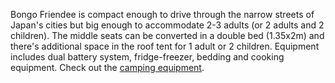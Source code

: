 Bongo Friendee is compact enough to drive through the narrow streets of Japan's cities but big enough to accommodate 2-3 adults (or 2 adults and 2 children). 
The middle seats can be converted in a double bed (1.35x2m) and there's additional space in the roof tent for 1 adult or 2 children. 
Equipment includes dual battery system, fridge-freezer, bedding and cooking equipment. Check out the [camping equipment](https://www.japanbyvan.com/thevans.html#equipment "Camping Equipment").